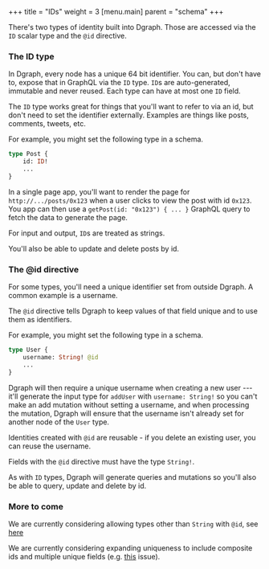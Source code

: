 +++
title = "IDs"
weight = 3
[menu.main]
    parent = "schema"
+++

There's two types of identity built into Dgraph.  Those are accessed via the `ID` scalar type and the `@id` directive.

### The ID type

In Dgraph, every node has a unique 64 bit identifier.  You can, but don't have to, expose that in GraphQL via the `ID` type.  `ID`s are auto-generated, immutable and never reused.  Each type can have at most one `ID` field.

The `ID` type works great for things that you'll want to refer to via an id, but don't need to set the identifier externally.  Examples are things like posts, comments, tweets, etc. 

For example, you might set the following type in a schema.

```graphql
type Post {
    id: ID!
    ...
}
```

In a single page app, you'll want to render the page for `http://.../posts/0x123` when a user clicks to view the post with id `0x123`.  You app can then use a `getPost(id: "0x123") { ... }` GraphQL query to fetch the data to generate the page.

For input and output, `ID`s are treated as strings.

You'll also be able to update and delete posts by id.

### The @id directive

For some types, you'll need a unique identifier set from outside Dgraph.  A common example is a username.

The `@id` directive tells Dgraph to keep values of that field unique and to use them as identifiers.

For example, you might set the following type in a schema.

```graphql
type User {
    username: String! @id
    ...
}
```

Dgraph will then require a unique username when creating a new user --- it'll generate the input type for `addUser` with `username: String!` so you can't make an add mutation without setting a username, and when processing the mutation, Dgraph will ensure that the username isn't already set for another node of the `User` type.

Identities created with `@id` are reusable - if you delete an existing user, you can reuse the username.

Fields with the `@id` directive must have the type `String!`.

As with `ID` types, Dgraph will generate queries and mutations so you'll also be able to query, update and delete by id.

### More to come

We are currently considering allowing types other than `String` with `@id`, see [here](https://discuss.dgraph.io/t/id-with-type-int/10402)

We are currently considering expanding uniqueness to include composite ids and multiple unique fields (e.g. [this](https://discuss.dgraph.io/t/support-multiple-unique-fields-in-dgraph-graphql/8512) issue).
